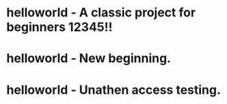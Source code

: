 # helloworld - A classic project for beginners 12345!!
# helloworld - New beginning.
# helloworld - Unathen access testing.
